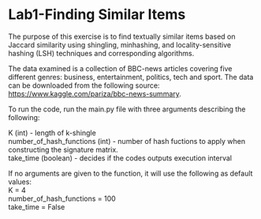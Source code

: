# Lab1-Finding Similar Items
The purpose of this exercise is to find textually similar items based on Jaccard similarity using shingling, minhashing, and locality-sensitive hashing (LSH) techniques and corresponding algorithms.  

The data examined is a collection of BBC-news articles covering five different genres: business, entertainment, politics, tech and sport. The data can be downloaded from the following source: https://www.kaggle.com/pariza/bbc-news-summary.   

To run the code, run the main.py file with three arguments describing the following:  

K (int) - length of k-shingle  
number_of_hash_functions (int) - number of hash fuctions to apply when constructing the signature matrix.  
take_time (boolean) - decides if the codes outputs execution interval  

If no arguments are given to the function, it will use the following as default values:  
K = 4  
number_of_hash_functions = 100  
take_time = False  
